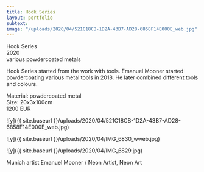 ```yaml
---
title: Hook Series
layout: portfolio
subtext: 
image: "/uploads/2020/04/521C18CB-1D2A-43B7-AD28-6858F14E000E_web.jpg"
---
```

Hook Series  
2020  
various powdercoated metals

Hook Series started from the work with tools. Emanuel Mooner started powdercoating various metal tools in 2018\. He later combined different tools and colours.

Material: powdercoated metal  
Size: 20x3x100cm  
1200 EUR

![y]({{ site.baseurl }}/uploads/2020/04/521C18CB-1D2A-43B7-AD28-6858F14E000E_web.jpg)

![y]({{ site.baseurl }}/uploads/2020/04/IMG_6830_wweb.jpg)

![y]({{ site.baseurl }}/uploads/2020/04/IMG_6829.jpg)

Munich artist Emanuel Mooner / Neon Artist, Neon Art